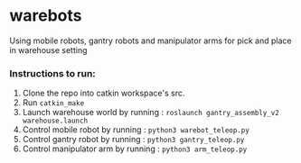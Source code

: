 # warebots
Using mobile robots, gantry robots and manipulator arms for pick and place in warehouse setting

### Instructions to run:
1. Clone the repo into catkin workspace's src.
2. Run `catkin_make`
3. Launch warehouse world by running : `roslaunch gantry_assembly_v2 warehouse.launch`
4. Control mobile robot by running : `python3 warebot_teleop.py`
5. Control gantry robot by running : `python3 gantry_teleop.py`
6. Control manipulator arm by running : `python3 arm_teleop.py`
